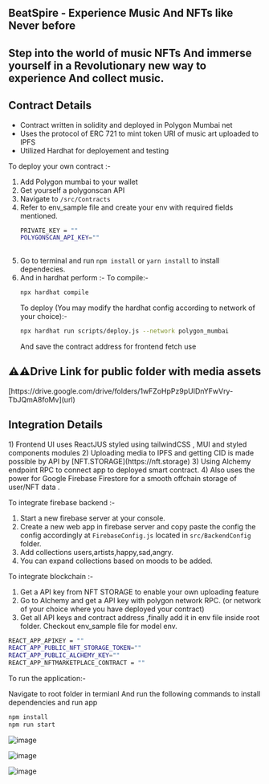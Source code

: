 ## BeatSpire - Experience Music And NFTs like Never before
<h2>Step into the world of music NFTs
And immerse yourself in a
Revolutionary new way to experience
And collect music.</h2>

<h2>Contract Details</h2>

- Contract written in solidity and deployed in Polygon Mumbai net
- Uses the protocol of ERC 721 to mint token URI of music art uploaded to IPFS
- Utilized Hardhat for deployement and testing

To deploy your own contract :-
1) Add Polygon mumbai to your wallet
2) Get yourself  a polygonscan API
3) Navigate to
   ``` /src/Contracts ```
4) Refer to env_sample file and create your env with required fields mentioned.
   ```bash
   PRIVATE_KEY = "" 
   POLYGONSCAN_API_KEY=""
  
5) Go to terminal and run ```npm install``` or ```yarn install``` to install dependecies.
6) And in hardhat perform :-
   To compile:-
   ```bash
   npx hardhat compile
   ```
   To deploy (You may modify the hardhat config according to network of your choice):-
   ```bash
   npx hardhat run scripts/deploy.js --network polygon_mumbai
   ```
   And save the contract address for frontend fetch use

<h2> ⚠️⚠️Drive Link for public folder with media assets </h2>
[https://drive.google.com/drive/folders/1wFZoHpPz9pUIDnYFwVry-TbJQmA8foMv](url)

<h2>Integration Details</h2>
1) Frontend UI uses ReactJUS styled using tailwindCSS , MUI and styled components modules
2) Uploading media to IPFS and getting CID is made possible by API by [NFT.STORAGE](https://nft.storage)
3) Using Alchemy endpoint RPC to connect app to deployed smart contract.
4) Also uses the power for Google Firebase Firestore for a smooth offchain storage of user/NFT data .

To integrate firebase backend :-
1) Start a new firebase server at your console.
2) Create a new web app in firebase server and copy paste the config the config accordingly at ```FirebaseConfig.js``` located in ```src/BackendConfig``` folder.
3) Add collections users,artists,happy,sad,angry.
4) You can expand collections based on moods to be added.

To integrate blockchain :-
1) Get a API key from NFT STORAGE to enable your own uploading feature
2) Go to Alchemy and get a API key with polygon network RPC. (or network of your choice where you have deployed your contract)
3) Get all API keys and contract address ,finally add it in env file inside root folder. Checkout env_sample file for model env.
   
 ```bash
REACT_APP_APIKEY = ""
REACT_APP_PUBLIC_NFT_STORAGE_TOKEN=""
REACT_APP_PUBLIC_ALCHEMY_KEY=""
REACT_APP_NFTMARKETPLACE_CONTRACT = ""
```

To run the application:-

Navigate to root folder in termianl
And run the following commands to install dependencies and run app

```bash
npm install
npm run start
```
![image](https://github.com/SabariGanesh-K/beatspire/assets/64348740/6a5eba49-d6a1-44bb-aca0-a58ffdc20f43)

![image](https://github.com/SabariGanesh-K/beatspire/assets/64348740/4e549692-af80-4eae-ba87-77e85fe10662)

![image](https://github.com/SabariGanesh-K/beatspire/assets/64348740/40f8e877-2ceb-427f-8f65-1ba0dda3a6e4)





  



